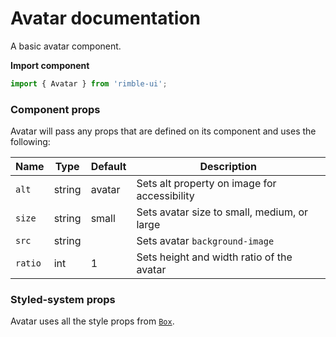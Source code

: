 # Avatar documentation

A basic avatar component.

**Import component**

```jsx
import { Avatar } from 'rimble-ui';
```

<!-- STORY -->

### Component props

Avatar will pass any props that are defined on its component and uses the following:

| Name    | Type   | Default | Description                                  |
| ------- | ------ | ------- | -------------------------------------------- |
| `alt`   | string | avatar  | Sets alt property on image for accessibility |
| `size`  | string | small   | Sets avatar size to small, medium, or large  |
| `src`   | string |         | Sets avatar `background-image`               |
| `ratio` | int    | 1       | Sets height and width ratio of the avatar    |

### Styled-system props

Avatar uses all the style props from [`Box`](https://consensys.github.io/rimble-ui/?path=/story/layout--box).
